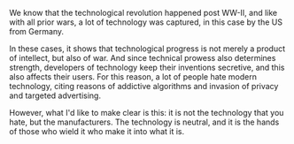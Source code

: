 We know that the technological revolution happened post WW-II, and like with all prior wars, a lot of technology was captured, in this case by the US from Germany.

In these cases, it shows that technological progress is not merely a product of intellect, but also of war. And since technical prowess also determines strength, developers of technology keep their inventions secretive, and this also affects their users. For this reason, a lot of people hate modern technology, citing reasons of addictive algorithms and invasion of privacy and targeted advertising.

However, what I'd like to make clear is this: it is not the technology that you hate, but the manufacturers. The technology is neutral, and it is the hands of those who wield it who make it into what it is.